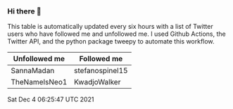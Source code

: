 ### Hi there 👋

This table is automatically updated every six hours with a list of Twitter users who have followed me and unfollowed me. I used Github Actions, the Twitter API, and the python package tweepy to automate this workflow.

| Unfollowed me |  Followed me |
| --- | --- |
|SannaMadan|stefanospinel15|
|TheNameIsNeo1|KwadjoWalker|
Sat Dec  4 06:25:47 UTC 2021

